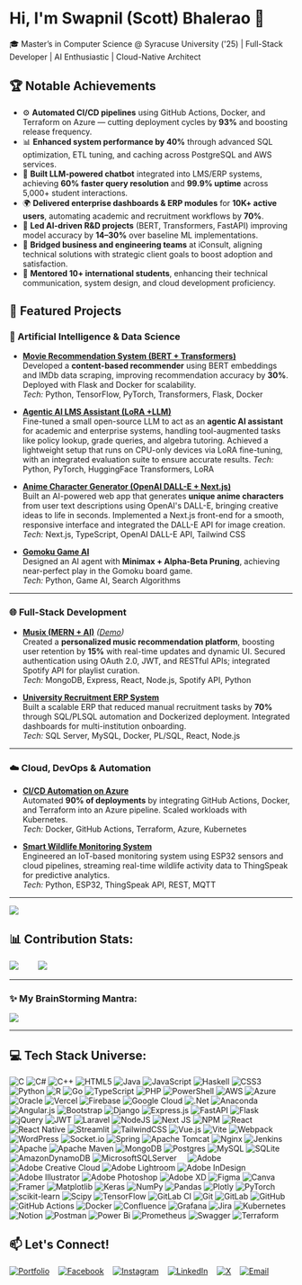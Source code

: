 # Hi, I'm Swapnil (Scott) Bhalerao 👋 
🎓 Master’s in Computer Science @ Syracuse University ('25) | Full-Stack Developer | AI Enthusiastic | Cloud-Native Architect  

## 🏆 Notable Achievements  

- ⚙️ **Automated CI/CD pipelines** using GitHub Actions, Docker, and Terraform on Azure — cutting deployment cycles by **93%** and boosting release frequency.  
- 📊 **Enhanced system performance by 40%** through advanced SQL optimization, ETL tuning, and caching across PostgreSQL and AWS services.  
- 🤖 **Built LLM-powered chatbot** integrated into LMS/ERP systems, achieving **60% faster query resolution** and **99.9% uptime** across 5,000+ student interactions.  
- 🌍 **Delivered enterprise dashboards & ERP modules** for **10K+ active users**, automating academic and recruitment workflows by **70%**.  
- 🧠 **Led AI-driven R&D projects** (BERT, Transformers, FastAPI) improving model accuracy by **14–30%** over baseline ML implementations.  
- 🧩 **Bridged business and engineering teams** at iConsult, aligning technical solutions with strategic client goals to boost adoption and satisfaction.  
- 🤝 **Mentored 10+ international students**, enhancing their technical communication, system design, and cloud development proficiency.  


## 🚀 Featured Projects  

### 🤖 Artificial Intelligence & Data Science
- [**Movie Recommendation System (BERT + Transformers)**](https://github.com/lilswapnil/Movie-Recommendation-System-using-Transformers-and-IMDb-web-scraping)  
  Developed a **content-based recommender** using BERT embeddings and IMDb data scraping, improving recommendation accuracy by **30%**. Deployed with Flask and Docker for scalability.  
  *Tech:* Python, TensorFlow, PyTorch, Transformers, Flask, Docker

- [**Agentic AI LMS Assistant (LoRA +LLM)**](https://github.com/lilswapnil/LMS-using-agenticAI)\
    Fine-tuned a small open-source LLM to act as an **agentic AI assistant** for academic and enterprise systems, handling tool-augmented tasks like policy lookup, grade queries, and algebra tutoring. Achieved a lightweight setup that runs on CPU-only devices via LoRA fine-tuning, with an integrated evaluation suite to ensure accurate results.
    *Tech:* Python, PyTorch, HuggingFace Transformers, LoRA
-   [**Anime Character Generator (OpenAI DALL-E + Next.js)**](https://github.com/lilswapnil/AI-anime-character-generator)\
    Built an AI-powered web app that generates **unique anime characters** from user text descriptions using OpenAI's DALL-E, bringing creative ideas to life in seconds. Implemented a Next.js front-end for a smooth, responsive interface and integrated the  DALL-E API for image creation.
    *Tech:* Next.js, TypeScript, OpenAI DALL-E API, Tailwind CSS

- [**Gomoku Game AI**](https://github.com/lilswapnil/Gomuku-Game-AI)  
  Designed an AI agent with **Minimax + Alpha-Beta Pruning**, achieving near-perfect play in the Gomoku board game.  
  *Tech:* Python, Game AI, Search Algorithms  

---

### 🌐 Full-Stack Development
- [**Musix (MERN + AI)**](https://github.com/lilswapnil/MERN-Ecommerce.git) *([Demo](https://lilswapnil.github.io/musix/))*  
  Created a **personalized music recommendation platform**, boosting user retention by **15%** with real-time updates and dynamic UI. Secured authentication using OAuth 2.0, JWT, and RESTful APIs; integrated Spotify API for playlist curation.  
  *Tech:* MongoDB, Express, React, Node.js, Spotify API, Python
  
- [**University Recruitment ERP System**](https://github.com/lilswapnil/University-Recruitment-Database)  
  Built a scalable ERP that reduced manual recruitment tasks by **70%** through SQL/PLSQL automation and Dockerized deployment. Integrated dashboards for multi-institution onboarding.  
  *Tech:* SQL Server, MySQL, Docker, PL/SQL, React, Node.js
  
---

### ☁️ Cloud, DevOps & Automation
- [**CI/CD Automation on Azure**](https://github.com/lilswapnil/DevOps-CI-CD.git)  
  Automated **90% of deployments** by integrating GitHub Actions, Docker, and Terraform into an Azure pipeline. Scaled workloads with Kubernetes.  
  *Tech:* Docker, GitHub Actions, Terraform, Azure, Kubernetes  

- [**Smart Wildlife Monitoring System**](https://github.com/lilswapnil/Smart-Wildlife-Monitoring-System)  
  Engineered an IoT-based monitoring system using ESP32 sensors and cloud pipelines, streaming real-time wildlife activity data to ThingSpeak for predictive analytics.  
  *Tech:* Python, ESP32, ThingSpeak API, REST, MQTT   

---

[![](https://visitcount.itsvg.in/api?id=lilswapnil&icon=0&color=0)](https://visitcount.itsvg.in)

## 📊 Contribution Stats:
![](https://nirzak-streak-stats.vercel.app/?user=lilswapnil&theme=gotham&hide_border=false)
&nbsp; &nbsp; &nbsp; &nbsp;
![](https://github-readme-stats.vercel.app/api/top-langs/?username=lilswapnil&theme=gotham&hide_border=false&include_all_commits=false&count_private=false&layout=compact)

---

### ✨ My BrainStorming Mantra:

![](https://quotes-github-readme.vercel.app/api?type=horizontal&theme=merko)

---

## 💻 Tech Stack Universe:

![C](https://img.shields.io/badge/c-%2300599C.svg?style=for-the-badge&logo=c&logoColor=white) ![C#](https://img.shields.io/badge/c%23-%23239120.svg?style=for-the-badge&logo=csharp&logoColor=white) ![C++](https://img.shields.io/badge/c++-%2300599C.svg?style=for-the-badge&logo=c%2B%2B&logoColor=white) ![HTML5](https://img.shields.io/badge/html5-%23E34F26.svg?style=for-the-badge&logo=html5&logoColor=white) ![Java](https://img.shields.io/badge/java-%23ED8B00.svg?style=for-the-badge&logo=openjdk&logoColor=white) ![JavaScript](https://img.shields.io/badge/javascript-%23323330.svg?style=for-the-badge&logo=javascript&logoColor=%23F7DF1E) ![Haskell](https://img.shields.io/badge/Haskell-5e5086?style=for-the-badge&logo=haskell&logoColor=white) ![CSS3](https://img.shields.io/badge/css3-%231572B6.svg?style=for-the-badge&logo=css3&logoColor=white) ![Python](https://img.shields.io/badge/python-3670A0?style=for-the-badge&logo=python&logoColor=ffdd54) ![R](https://img.shields.io/badge/r-%23276DC3.svg?style=for-the-badge&logo=r&logoColor=white) ![Go](https://img.shields.io/badge/go-%2300ADD8.svg?style=for-the-badge&logo=go&logoColor=white) ![TypeScript](https://img.shields.io/badge/typescript-%23007ACC.svg?style=for-the-badge&logo=typescript&logoColor=white) ![PHP](https://img.shields.io/badge/php-%23777BB4.svg?style=for-the-badge&logo=php&logoColor=white) ![PowerShell](https://img.shields.io/badge/PowerShell-%235391FE.svg?style=for-the-badge&logo=powershell&logoColor=white) ![AWS](https://img.shields.io/badge/AWS-%23FF9900.svg?style=for-the-badge&logo=amazon-aws&logoColor=white) ![Azure](https://img.shields.io/badge/azure-%230072C6.svg?style=for-the-badge&logo=microsoftazure&logoColor=white) ![Oracle](https://img.shields.io/badge/Oracle-F80000?style=for-the-badge&logo=oracle&logoColor=white) ![Vercel](https://img.shields.io/badge/vercel-%23000000.svg?style=for-the-badge&logo=vercel&logoColor=white) ![Firebase](https://img.shields.io/badge/firebase-%23039BE5.svg?style=for-the-badge&logo=firebase) ![Google Cloud](https://img.shields.io/badge/GoogleCloud-%234285F4.svg?style=for-the-badge&logo=google-cloud&logoColor=white) ![.Net](https://img.shields.io/badge/.NET-5C2D91?style=for-the-badge&logo=.net&logoColor=white) ![Anaconda](https://img.shields.io/badge/Anaconda-%2344A833.svg?style=for-the-badge&logo=anaconda&logoColor=white) ![Angular.js](https://img.shields.io/badge/angular.js-%23E23237.svg?style=for-the-badge&logo=angularjs&logoColor=white) ![Bootstrap](https://img.shields.io/badge/bootstrap-%238511FA.svg?style=for-the-badge&logo=bootstrap&logoColor=white) ![Django](https://img.shields.io/badge/django-%23092E20.svg?style=for-the-badge&logo=django&logoColor=white) ![Express.js](https://img.shields.io/badge/express.js-%23404d59.svg?style=for-the-badge&logo=express&logoColor=%2361DAFB) ![FastAPI](https://img.shields.io/badge/FastAPI-005571?style=for-the-badge&logo=fastapi) ![Flask](https://img.shields.io/badge/flask-%23000.svg?style=for-the-badge&logo=flask&logoColor=white) ![jQuery](https://img.shields.io/badge/jquery-%230769AD.svg?style=for-the-badge&logo=jquery&logoColor=white) ![JWT](https://img.shields.io/badge/JWT-black?style=for-the-badge&logo=JSON%20web%20tokens) ![Laravel](https://img.shields.io/badge/laravel-%23FF2D20.svg?style=for-the-badge&logo=laravel&logoColor=white) ![NodeJS](https://img.shields.io/badge/node.js-6DA55F?style=for-the-badge&logo=node.js&logoColor=white) ![Next JS](https://img.shields.io/badge/Next-black?style=for-the-badge&logo=next.js&logoColor=white) ![NPM](https://img.shields.io/badge/NPM-%23CB3837.svg?style=for-the-badge&logo=npm&logoColor=white) ![React](https://img.shields.io/badge/react-%2320232a.svg?style=for-the-badge&logo=react&logoColor=%2361DAFB) ![React Native](https://img.shields.io/badge/react_native-%2320232a.svg?style=for-the-badge&logo=react&logoColor=%2361DAFB) ![Streamlit](https://img.shields.io/badge/Streamlit-%23FE4B4B.svg?style=for-the-badge&logo=streamlit&logoColor=white) ![TailwindCSS](https://img.shields.io/badge/tailwindcss-%2338B2AC.svg?style=for-the-badge&logo=tailwind-css&logoColor=white) ![Vue.js](https://img.shields.io/badge/vue.js-%2335495e.svg?style=for-the-badge&logo=vuedotjs&logoColor=%234FC08D) ![Vite](https://img.shields.io/badge/vite-%23646CFF.svg?style=for-the-badge&logo=vite&logoColor=white) ![Webpack](https://img.shields.io/badge/webpack-%238DD6F9.svg?style=for-the-badge&logo=webpack&logoColor=black) ![WordPress](https://img.shields.io/badge/WordPress-%23117AC9.svg?style=for-the-badge&logo=WordPress&logoColor=white) ![Socket.io](https://img.shields.io/badge/Socket.io-black?style=for-the-badge&logo=socket.io&badgeColor=010101) ![Spring](https://img.shields.io/badge/spring-%236DB33F.svg?style=for-the-badge&logo=spring&logoColor=white) ![Apache Tomcat](https://img.shields.io/badge/apache%20tomcat-%23F8DC75.svg?style=for-the-badge&logo=apache-tomcat&logoColor=black) ![Nginx](https://img.shields.io/badge/nginx-%23009639.svg?style=for-the-badge&logo=nginx&logoColor=white) ![Jenkins](https://img.shields.io/badge/jenkins-%232C5263.svg?style=for-the-badge&logo=jenkins&logoColor=white) ![Apache](https://img.shields.io/badge/apache-%23D42029.svg?style=for-the-badge&logo=apache&logoColor=white) ![Apache Maven](https://img.shields.io/badge/Apache%20Maven-C71A36?style=for-the-badge&logo=Apache%20Maven&logoColor=white) ![MongoDB](https://img.shields.io/badge/MongoDB-%234ea94b.svg?style=for-the-badge&logo=mongodb&logoColor=white) ![Postgres](https://img.shields.io/badge/postgres-%23316192.svg?style=for-the-badge&logo=postgresql&logoColor=white) ![MySQL](https://img.shields.io/badge/mysql-4479A1.svg?style=for-the-badge&logo=mysql&logoColor=white) ![SQLite](https://img.shields.io/badge/sqlite-%2307405e.svg?style=for-the-badge&logo=sqlite&logoColor=white) ![AmazonDynamoDB](https://img.shields.io/badge/Amazon%20DynamoDB-4053D6?style=for-the-badge&logo=Amazon%20DynamoDB&logoColor=white) ![MicrosoftSQLServer](https://img.shields.io/badge/Microsoft%20SQL%20Server-CC2927?style=for-the-badge&logo=microsoft%20sql%20server&logoColor=white) &nbsp; &nbsp; ![Adobe](https://img.shields.io/badge/adobe-%23FF0000.svg?style=for-the-badge&logo=adobe&logoColor=white) ![Adobe Creative Cloud](https://img.shields.io/badge/Adobe%20Creative%20Cloud-DA1F26.svg?style=for-the-badge&logo=Adobe%20Creative%20Cloud&logoColor=white) ![Adobe Lightroom](https://img.shields.io/badge/Adobe%20Lightroom-31A8FF.svg?style=for-the-badge&logo=Adobe%20Lightroom&logoColor=white) ![Adobe InDesign](https://img.shields.io/badge/Adobe%20InDesign-49021F?style=for-the-badge&logo=adobeindesign&logoColor=FF3366) ![Adobe Illustrator](https://img.shields.io/badge/adobe%20illustrator-%23FF9A00.svg?style=for-the-badge&logo=adobe%20illustrator&logoColor=white) ![Adobe Photoshop](https://img.shields.io/badge/adobe%20photoshop-%2331A8FF.svg?style=for-the-badge&logo=adobe%20photoshop&logoColor=white) ![Adobe XD](https://img.shields.io/badge/Adobe%20XD-470137?style=for-the-badge&logo=Adobe%20XD&logoColor=#FF61F6) ![Figma](https://img.shields.io/badge/figma-%23F24E1E.svg?style=for-the-badge&logo=figma&logoColor=white) ![Canva](https://img.shields.io/badge/Canva-%2300C4CC.svg?style=for-the-badge&logo=Canva&logoColor=white) ![Framer](https://img.shields.io/badge/Framer-black?style=for-the-badge&logo=framer&logoColor=blue) ![Matplotlib](https://img.shields.io/badge/Matplotlib-%23ffffff.svg?style=for-the-badge&logo=Matplotlib&logoColor=black) ![Keras](https://img.shields.io/badge/Keras-%23D00000.svg?style=for-the-badge&logo=Keras&logoColor=white) ![NumPy](https://img.shields.io/badge/numpy-%23013243.svg?style=for-the-badge&logo=numpy&logoColor=white) ![Pandas](https://img.shields.io/badge/pandas-%23150458.svg?style=for-the-badge&logo=pandas&logoColor=white) ![Plotly](https://img.shields.io/badge/Plotly-%233F4F75.svg?style=for-the-badge&logo=plotly&logoColor=white) ![PyTorch](https://img.shields.io/badge/PyTorch-%23EE4C2C.svg?style=for-the-badge&logo=PyTorch&logoColor=white) ![scikit-learn](https://img.shields.io/badge/scikit--learn-%23F7931E.svg?style=for-the-badge&logo=scikit-learn&logoColor=white) ![Scipy](https://img.shields.io/badge/SciPy-%230C55A5.svg?style=for-the-badge&logo=scipy&logoColor=%white) ![TensorFlow](https://img.shields.io/badge/TensorFlow-%23FF6F00.svg?style=for-the-badge&logo=TensorFlow&logoColor=white) ![GitLab CI](https://img.shields.io/badge/gitlab%20CI-%23181717.svg?style=for-the-badge&logo=gitlab&logoColor=white) ![Git](https://img.shields.io/badge/git-%23F05033.svg?style=for-the-badge&logo=git&logoColor=white) ![GitLab](https://img.shields.io/badge/gitlab-%23181717.svg?style=for-the-badge&logo=gitlab&logoColor=white) ![GitHub](https://img.shields.io/badge/github-%23121011.svg?style=for-the-badge&logo=github&logoColor=white) ![GitHub Actions](https://img.shields.io/badge/github%20actions-%232671E5.svg?style=for-the-badge&logo=githubactions&logoColor=white) ![Docker](https://img.shields.io/badge/docker-%230db7ed.svg?style=for-the-badge&logo=docker&logoColor=white) ![Confluence](https://img.shields.io/badge/confluence-%23172BF4.svg?style=for-the-badge&logo=confluence&logoColor=white) ![Grafana](https://img.shields.io/badge/grafana-%23F46800.svg?style=for-the-badge&logo=grafana&logoColor=white) ![Jira](https://img.shields.io/badge/jira-%230A0FFF.svg?style=for-the-badge&logo=jira&logoColor=white) ![Kubernetes](https://img.shields.io/badge/kubernetes-%23326ce5.svg?style=for-the-badge&logo=kubernetes&logoColor=white) ![Notion](https://img.shields.io/badge/Notion-%23000000.svg?style=for-the-badge&logo=notion&logoColor=white) ![Postman](https://img.shields.io/badge/Postman-FF6C37?style=for-the-badge&logo=postman&logoColor=white) ![Power Bi](https://img.shields.io/badge/power_bi-F2C811?style=for-the-badge&logo=powerbi&logoColor=black) ![Prometheus](https://img.shields.io/badge/Prometheus-E6522C?style=for-the-badge&logo=Prometheus&logoColor=white) ![Swagger](https://img.shields.io/badge/-Swagger-%23Clojure?style=for-the-badge&logo=swagger&logoColor=white) ![Terraform](https://img.shields.io/badge/terraform-%235835CC.svg?style=for-the-badge&logo=terraform&logoColor=white)

## 📫 Let's Connect!

[![Portfolio](https://img.shields.io/badge/Portfolio-%23000000.svg?style=for-the-badge&logo=firefox&logoColor=#FF7139)](https://www.lilswapnil.com/)
&nbsp; &nbsp;[![Facebook](https://img.shields.io/badge/Facebook-%231877F2.svg?logo=Facebook&logoColor=white)](https://facebook.com/lilswapnil)
&nbsp; &nbsp;[![Instagram](https://img.shields.io/badge/Instagram-%23E4405F.svg?logo=Instagram&logoColor=white)](https://instagram.com/lilswapnil)
&nbsp; &nbsp;[![LinkedIn](https://custom-icon-badges.demolab.com/badge/LinkedIn-0A66C2?logo=linkedin-white&logoColor=fff)](https://linkedin.com/in/lilswapnil)
&nbsp; &nbsp;[![X](https://img.shields.io/badge/X-black.svg?logo=X&logoColor=white)](https://x.com/lilswapnil)
&nbsp; &nbsp;[![Email](https://img.shields.io/badge/Email-D14836?logo=gmail&logoColor=white)](mailto:lilscotty1@icloud.com)
